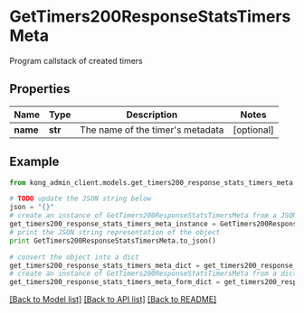 # GetTimers200ResponseStatsTimersMeta

Program callstack of created timers

## Properties

Name | Type | Description | Notes
------------ | ------------- | ------------- | -------------
**name** | **str** | The name of the timer&#39;s metadata | [optional] 

## Example

```python
from kong_admin_client.models.get_timers200_response_stats_timers_meta import GetTimers200ResponseStatsTimersMeta

# TODO update the JSON string below
json = "{}"
# create an instance of GetTimers200ResponseStatsTimersMeta from a JSON string
get_timers200_response_stats_timers_meta_instance = GetTimers200ResponseStatsTimersMeta.from_json(json)
# print the JSON string representation of the object
print GetTimers200ResponseStatsTimersMeta.to_json()

# convert the object into a dict
get_timers200_response_stats_timers_meta_dict = get_timers200_response_stats_timers_meta_instance.to_dict()
# create an instance of GetTimers200ResponseStatsTimersMeta from a dict
get_timers200_response_stats_timers_meta_form_dict = get_timers200_response_stats_timers_meta.from_dict(get_timers200_response_stats_timers_meta_dict)
```
[[Back to Model list]](../README.md#documentation-for-models) [[Back to API list]](../README.md#documentation-for-api-endpoints) [[Back to README]](../README.md)


